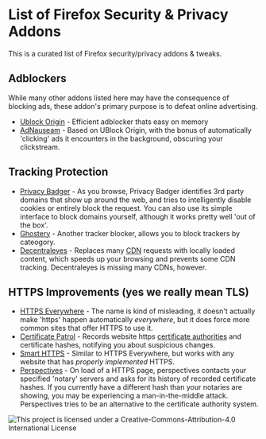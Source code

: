 # List of Firefox Security & Privacy Addons

This is a curated list of Firefox security/privacy addons & tweaks.

## Adblockers

While many other addons listed here may have the consequence of blocking ads, these addon's primary purpose is to defeat online advertising.

* [Ublock Origin](https://addons.mozilla.org/en-US/firefox/addon/ublock-origin/) - Efficient adblocker thats easy on memory
* [AdNauseam](https://addons.mozilla.org/en-US/firefox/addon/adnauseam/) - Based on UBlock Origin, with the bonus of automatically 'clicking' ads it encounters in the background, obscuring your clickstream.

## Tracking Protection

* [Privacy Badger](https://addons.mozilla.org/en-us/firefox/addon/privacy-badger-firefox/) - As you browse, Privacy Badger identifies 3rd party domains that show up around the web, and tries to intelligently disable cookies or entirely block the request. You can also use its simple interface to block domains yourself, although it works pretty well 'out of the box'.
* [Ghostery](https://addons.mozilla.org/en-us/firefox/addon/ghostery/) - Another tracker blocker, allows you to block trackers by cateogory.
* [Decentraleyes](https://addons.mozilla.org/en-US/firefox/addon/decentraleyes/) - Replaces many [CDN](https://en.wikipedia.org/wiki/Content_delivery_network) requests with locally loaded content, which speeds up your browsing and prevents some CDN tracking. Decentraleyes is missing many CDNs, however.


## HTTPS Improvements (yes we really mean TLS)

* [HTTPS Everywhere](https://addons.mozilla.org/en-US/firefox/addon/https-everywhere/) - The name is kind of misleading, it doesn't actually make 'https' happen automatically *everywhere*, but it does force more common sites that offer HTTPS to use it.
* [Certificate Patrol](https://addons.mozilla.org/en-US/firefox/addon/certificate-patrol/) - Records website https [certificate authorities](https://en.wikipedia.org/wiki/Certificate_authority) and certificate hashes, notifying you about suspicious changes.
* [Smart HTTPS](https://addons.mozilla.org/en-US/firefox/addon/smart-https/) - Similar to HTTPS Everywhere, but works with any website that has *properly implemented* HTTPS.
* [Perspectives](https://addons.mozilla.org/en-US/firefox/addon/perspectives/) - On load of a HTTPS page, perspectives contacts your specified 'notary' servers and asks for its history of recorded certificate hashes. If you currently have a different hash than your notaries are showing, you may be experiencing a man-in-the-middle attack. Perspectives tries to be an alternative to the certificate authority system.


![This project is licensed under a Creative-Commons-Attribution-4.0 International License](https://i.creativecommons.org/l/by-sa/4.0/88x31.png)
